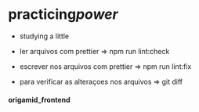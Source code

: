 # practicing*power*

- studying a little

- ler arquivos com prettier => npm run lint:check
- escrever nos arquivos com prettier => npm run lint:fix
- para verificar as alteraçoes nos arquivos => git diff
#### origamid_frontend
